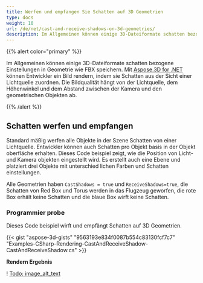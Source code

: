 ```yaml
---
title: Werfen und empfangen Sie Schatten auf 3D Geometrien
type: docs
weight: 10
url: /de/net/cast-and-receive-shadows-on-3d-geometries/
description: Im Allgemeinen können einige 3D-Dateiformate schatten bezogene Einstellungen in Geometrie wie FBX speichern. Mit Aspose.3D for .NET können Entwickler ein Bild rendern, indem sie Schatten aus der Sicht einer Lichtquelle zuordnen. Die Bildqualität hängt von der Lichtquelle, dem Höhenwinkel und dem Abstand zwischen der Kamera und den geometrischen Objekten ab.
---
```

{{% alert color="primary" %}}

Im Allgemeinen können einige 3D-Dateiformate schatten bezogene Einstellungen in Geometrie wie FBX speichern. Mit [Aspose.3D for .NET](https://products.aspose.com/3d/net/) können Entwickler ein Bild rendern, indem sie Schatten aus der Sicht einer Lichtquelle zuordnen. Die Bildqualität hängt von der Lichtquelle, dem Höhenwinkel und dem Abstand zwischen der Kamera und den geometrischen Objekten ab.

{{% /alert %}}
##  **Schatten werfen und empfangen**
Standard mäßig werfen alle Objekte in der Szene Schatten von einer Lichtquelle. Entwickler können auch Schatten pro Objekt basis in der Objekt oberfläche erhalten. Dieses Code beispiel zeigt, wie die Position von Licht-und Kamera objekten eingestellt wird. Es erstellt auch eine Ebene und platziert drei Objekte mit unterschied lichen Farben und Schatten einstellungen.

Alle Geometrien haben `CastShadows = true` und `ReceiveShadows=true`, die Schatten von Red Box und Torus werden in das Flugzeug geworfen, die rote Box erhält keine Schatten und die blaue Box wirft keine Schatten.
###  **Programmier probe**
Dieses Code beispiel wirft und empfängt Schatten auf 3D Geometrien.

{{< gist "aspose-3d-gists" "9563193e834f0087b554c83130fcf7c7" "Examples-CSharp-Rendering-CastAndReceiveShadow-CastAndReceiveShadow.cs" >}}


**Rendern Ergebnis**

! [Todo: image_alt_text](cast-and-receive-shadows-on-3d-geometries_1.png)
